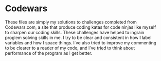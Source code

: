 # Codewars
These files are simply my solutions to challenges completed from Codewars.com, a site that produce coding katas for code ninjas like myself to sharpen our coding skills. These challenges have helped to ingrain proglem solving skills in me. I try to be clear and consistent in how I label variables and how I space things. I've also tried to improve my commenting to be clearer to a reader of my code, and I've tried to think about performance of the program as I get better.
